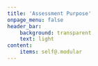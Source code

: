 ```yaml
---
title: 'Assessment Purpose'
onpage_menu: false
header_bar:
    background: transparent
    text: light
content:
    items: self@.modular
---
```


